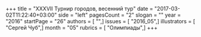 +++
title = "XXXVII Турнир городов, весенний тур"
date = "2017-03-02T11:22:40+03:00"
side = "left"
pagesCount = "2"
slogan = ""
year = "2016"
startPage = "26"
authors = [ "",]
issues = [ "2016_05",]
illustrators = [ "Сергей Чуб",]
month = "05"
rubrics = [ "Олимпиады",]
+++
